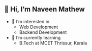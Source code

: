 ## 👋 Hi, I’m Naveen Mathew
- 👀 I’m interested in 
  - Web Development
  - Backend Development
- 🌱 I’m currently learning
  - B.Tech at MCET Thrissur, Kerala

